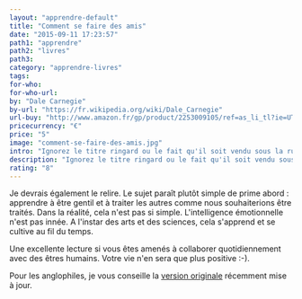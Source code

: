 ```yaml
---
layout: "apprendre-default"
title: "Comment se faire des amis"
date: "2015-09-11 17:23:57"
path1: "apprendre"
path2: "livres"
path3:
category: "apprendre-livres"
tags:
for-who:
for-who-url:
by: "Dale Carnegie"
by-url: "https://fr.wikipedia.org/wiki/Dale_Carnegie"
url-buy: "http://www.amazon.fr/gp/product/2253009105/ref=as_li_tl?ie=UTF8&camp=1642&creative=6746&creativeASIN=2253009105&linkCode=as2&tag=caracteresspe-21"
pricecurrency: "€"
price: "5"
image: "comment-se-faire-des-amis.jpg"
intro: "Ignorez le titre ringard ou le fait qu'il soit vendu sous la rubrique développement personnel. Achetez et lisez ce best seller vendu à plus de 15 millions d'exemplaire :-)."
description: "Ignorez le titre ringard ou le fait qu'il soit vendu sous la rubrique développement personnel. Achetez-le et lisez-le :-)"
rating: "8"
---
```


Je devrais également le relire. Le sujet paraît plutôt simple de prime abord : apprendre à être gentil et à traiter les autres comme nous souhaiterions être traités. Dans la réalité, cela n'est pas si simple. L'intelligence émotionnelle n'est pas innée. A l'instar des arts et des sciences, cela s'apprend et se cultive au fil du temps.

Une excellente lecture si vous êtes amenés à collaborer quotidiennement avec des êtres humains. Votre vie n'en sera que plus positive :-).

Pour les anglophiles, je vous conseille la [version originale](http://www.amazon.fr/gp/product/1439199191/ref=as_li_tl?ie=UTF8&camp=1642&creative=6746&creativeASIN=1439199191&linkCode=as2&tag=mdw-21) récemment mise à jour.
